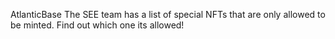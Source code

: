 AtlanticBase
The SEE team has a list of special NFTs that are only allowed to be minted. Find out which one its allowed!
